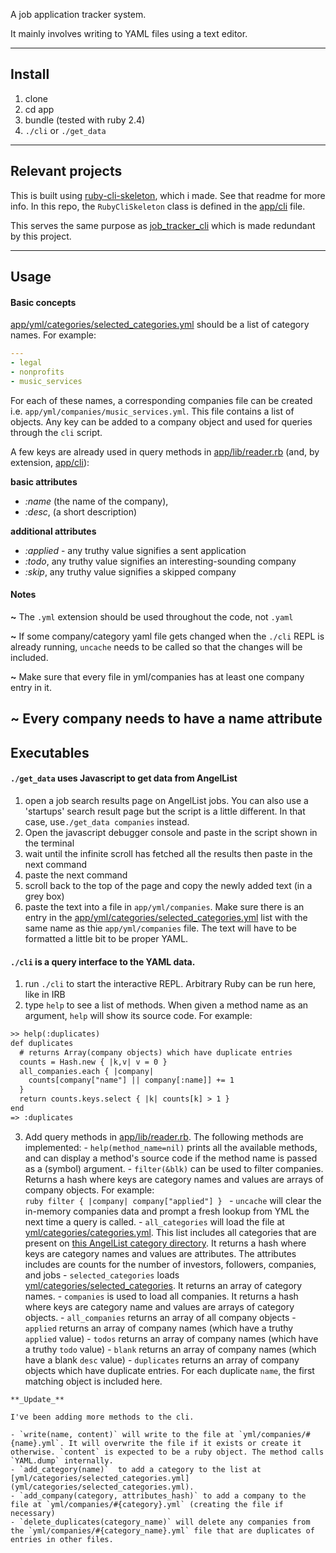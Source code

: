 A job application tracker system.

It mainly involves writing to YAML files using a text editor.

---

## Install

1. clone
2. cd app
3. bundle (tested with ruby 2.4)
4. `./cli` or `./get_data`

---

## Relevant projects

This is built using [ruby-cli-skeleton](http://github.com/maxpleaner/ruby-cli-skeleton), which i made. See that readme for more info. In this repo, the `RubyCliSkeleton` class is defined in the [app/cli](app/cli) file.

This serves the same purpose as [job_tracker_cli](http://github.com/maxpleaner/job_tracker_cli) which is made redundant by this project. 

---

## Usage

#### Basic concepts
  
[app/yml/categories/selected_categories.yml](app/yml/categories/selected_categories.yml) should be a list of category names. For example:  
```yml
--- 
- legal
- nonprofits
- music_services
```  

For each of these names, a corresponding companies file can be created i.e. `app/yml/companies/music_services.yml`. This file contains a list of objects. Any key can be added to a company object and used for queries through the `cli` script.

A few keys are already used in query methods in [app/lib/reader.rb](app/lib/reader.rb) (and, by extension, [app/cli](app/cli)):

**basic attributes**
- *:name* (the name of the company),
- *:desc*, (a short description)  

**additional attributes**
- *:applied* - any truthy value signifies a sent application
- *:todo*, any truthy value signifies an interesting-sounding company
- *:skip*, any truthy value signifies a skipped company

#### Notes

**~** The `.yml` extension should be used throughout the code, not `.yaml`

**~** If some company/category yaml file gets changed when the `./cli` REPL is already running, `uncache` needs to be called so that the changes will be included.

**~** Make sure that every file in yml/companies has at least one company entry in it. 

**~** Every company needs to have a name attribute
----

## Executables

#### `./get_data` uses Javascript to get data from AngelList
  
  1. open a job search results page on AngelList jobs. You can also use a 'startups' search result page but the script is a little different. In that case, use`./get_data companies` instead.
  2. Open the javascript debugger console and paste in the script shown in the terminal
  3. wait until the infinite scroll has fetched all the results then paste in the next command
  4. paste the next command
  5. scroll back to the top of the page and copy the newly added text (in a grey box)
  6. paste the text into a file in `app/yml/companies`. Make sure there is an entry in the [app/yml/categories/selected_categories.yml](app/yml/categories/selected_categories.yml) list with the same name as thie `app/yml/companies` file. The text will have to be formatted a little bit to be proper YAML.

#### `./cli` is a query interface to the YAML data.
  1. run `./cli` to start the interactive REPL. Arbitrary Ruby can be run here, like in IRB
  2. type `help` to see a list of methods. When given a method name as an argument, `help` will show its source code. For example:  
  ```txt
  >> help(:duplicates)
  def duplicates
    # returns Array(company objects) which have duplicate entries
    counts = Hash.new { |k,v| v = 0 }
    all_companies.each { |company|
      counts[company["name"] || company[:name]] += 1
    }
    return counts.keys.select { |k| counts[k] > 1 }
  end
  => :duplicates

  ```  
  3. Add query methods in [app/lib/reader.rb](app/lib/reader.rb). The following methods are implemented:
    - `help(method_name=nil)` prints all the available methods, and can display a method's source code if the method name is passed as a (symbol) argument.
    - `filter(&blk)` can be used to filter companies. Returns a hash where keys are category names and values are arrays of company objects.
    For example:  
    ```ruby
      filter { |company| company["applied"] }
    ```
    - `uncache` will clear the in-memory companies data and prompt a fresh lookup from YML the next time a query is called.
    - `all_categories` will load the file at [yml/categories/categories.yml](yml/categories/categories.yml). This list includes all categories that are present on [this AngelList category directory](https://angel.co/markets). It returns a hash where keys are category names and values are attributes. The attributes includes are counts for the number of investors, followers, companies, and jobs
    - `selected_categories` loads [yml/categories/selected_categories](yml/categories/selected_categories). It returns an array of category names.
    - `companies` is used to load all companies. It returns a hash where keys are category name and values are arrays of category objects.
    - `all_companies` returns an array of all company objects 
    - `applied` returns an array of company names (which have a truthy `applied` value)
    - `todos` returns an array of company names (which have a truthy `todo` value)
    - `blank` returns an array of company names (which have a blank `desc` value)
    - `duplicates` returns an array of company objects which have duplicate entries. For each duplicate `name`, the first matching object is included here. 

    **_Update_**

    I've been adding more methods to the cli.

    - `write(name, content)` will write to the file at `yml/companies/#{name}.yml`. It will overwrite the file if it exists or create it otherwise. `content` is expected to be a ruby object. The method calls `YAML.dump` internally.
    - `add_category(name)`  to add a category to the list at [yml/categories/selected_categories.yml](yml/categories/selected_categories.yml).
    - `add_company(category, attributes_hash)` to add a company to the file at `yml/companies/#{category}.yml` (creating the file if necessary) 
    - `delete_duplicates(category_name)` will delete any companies from the `yml/companies/#{category_name}.yml` file that are duplicates of entries in other files. 